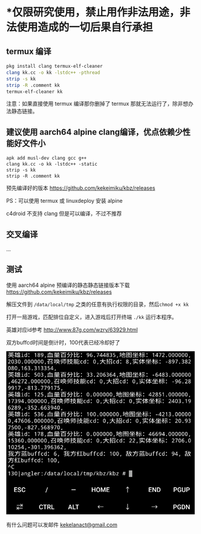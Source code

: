 # *仅限研究使用，禁止用作非法用途，非法使用造成的一切后果自行承担

## termux 编译 

```bash
pkg install clang termux-elf-cleaner
clang kk.cc -o kk -lstdc++ -pthread
strip -s kk
strip -R .comment kk
termux-elf-cleaner kk
```

注意：如果直接使用 termux 编译那你删掉了 termux 那就无法运行了，除非想办法静态链接。 

## 建议使用 aarch64 alpine clang编译，优点依赖少性能好文件小

```ash
apk add musl-dev clang gcc g++
clang kk.cc -o kk -lstdc++ -static
strip -s kk
strip -R .comment kk
```

预先编译好的版本 https://github.com/kekeimiku/kbz/releases

PS：可以使用 termux 或 linuxdeploy 安装 alpine 

c4droid 不支持 clang 但是可以编译，不过不推荐

## 交叉编译

...

## 测试

使用 aarch64 alpine 预编译的静态静态链接版本下载 https://github.com/kekeimiku/kbz/releases

解压文件到 `/data/local/tmp` 之类的任意有执行权限的目录，然后`chmod +x kk`

打开一局游戏，匹配排位自定义，进入游戏后打开终端 `./kk` 运行本程序。

英雄对应id参考 http://www.87g.com/wzry/63929.html

双方buffcd时间是倒计时，100代表已经冷却好了

![termux中运行的测试图](cc.png)

有什么问题可以发邮件 kekelanact@gmail.com
